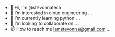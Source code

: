 - 👋 Hi, I’m @stevonnatech
- 👀 I’m interested in cloud engineering ...
- 🌱 I’m currently learning python ...
- 💞️ I’m looking to collaborate on ...
- 📫 How to reach me iamstevonna@gmail.com ...

<!---
stevonnatech/stevonnatech is a ✨ special ✨ repository because its `README.md` (this file) appears on your GitHub profile.
You can click the Preview link to take a look at your changes.
--->
